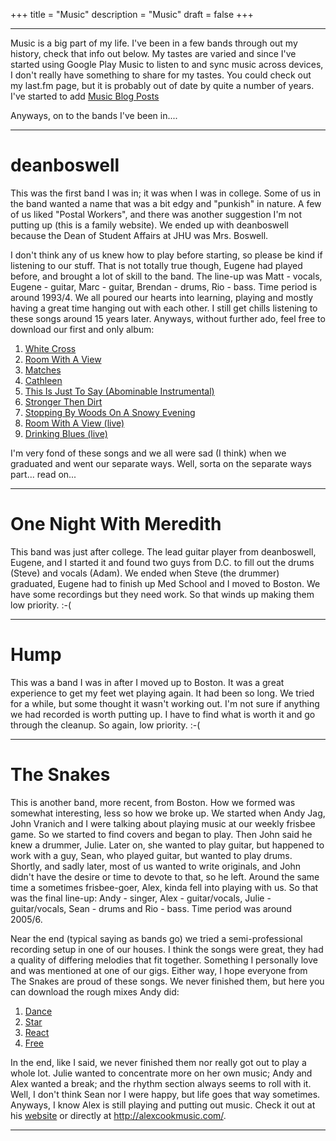 +++
title = "Music"
description = "Music"
draft = false
+++

- - - - - - -

Music is a big part of my life. I've been in a few bands through out my history, check that info out below.  My tastes are varied and since I've started using Google Play Music to listen to and sync music across devices, I don't really have something to share for my tastes.  You could check out my last.fm page, but it is probably out of date by quite a number of years.  I've started to add [Music Blog Posts](../categories/music)

Anyways, on to the bands I've been in....

- - - - - - -

# deanboswell
This was the first band I was in; it was when I was in college. Some of us in the band wanted a name that was a bit edgy and "punkish" in nature. A few of us liked "Postal Workers", and there was another suggestion I'm not putting up (this is a family website). We ended up with deanboswell because the Dean of Student Affairs at JHU was Mrs. Boswell.

I don't think any of us knew how to play before starting, so please be kind if listening to our stuff. That is not totally true though, Eugene had played before, and brought a lot of skill to the band. The line-up was Matt - vocals, Eugene - guitar, Marc - guitar, Brendan - drums, Rio - bass. Time period is around 1993/4. We all poured our hearts into learning, playing and mostly having a great time hanging out with each other. I still get chills listening to these songs around 15 years later. Anyways, without further ado, feel free to download our first and only album:

  1. <a href="https://drive.google.com/file/d/0BwMCl4DrarugckRGSHEzckhKRXc/edit?usp=sharing" target="blank">White Cross</a>
  1. <a href="https://drive.google.com/file/d/0BwMCl4DrarugZ1cxaVhxM0d4X2c/edit?usp=sharing" target="blank">Room With A View</a>
  1. <a href="https://drive.google.com/file/d/0BwMCl4DrarugQ00tNndRUWdyS1U/edit?usp=sharing" target="blank">Matches</a>
  1. <a href="https://drive.google.com/file/d/0BwMCl4DrarugZ0dEdXJCLTF5LU0/edit?usp=sharing" target="blank">Cathleen</a>
  1. <a href="https://drive.google.com/file/d/0BwMCl4DrarugcEpjRXpnUDVyb28/edit?usp=sharing" target="blank">This Is Just To Say (Abominable Instrumental)</a>
  1. <a href="https://drive.google.com/file/d/0BwMCl4DrarugUnkwTVhTMEdNSHc/edit?usp=sharing" target="blank">Stronger Then Dirt</a>
  1. <a href="https://drive.google.com/file/d/0BwMCl4DrarugZFdYUDl2N0Y4Zm8/edit?usp=sharing" target="blank">Stopping By Woods On A Snowy Evening</a>
  1. <a href="https://drive.google.com/file/d/0BwMCl4DrarugZFBtTERiYkhOSXM/edit?usp=sharing" target="blank">Room With A View (live)</a>
  1. <a href="https://drive.google.com/file/d/0BwMCl4DrarugaGdoS3Y1aXRObUk/edit?usp=sharing" target="blank">Drinking Blues (live)</a>

I'm very fond of these songs and we all were sad (I think) when we graduated and went our separate ways. Well, sorta on the separate ways part... read on...

- - - - - - -

# One Night With Meredith

This band was just after college. The lead guitar player from deanboswell, Eugene, and I started it and found two guys from D.C. to fill out the drums (Steve) and vocals (Adam). We ended when Steve (the drummer) graduated, Eugene had to finish up Med School and I moved to Boston. We have some recordings but they need work. So that winds up making them low priority. :-(

- - - - - - -

# Hump

This was a band I was in after I moved up to Boston. It was a great experience to get my feet wet playing again. It had been so long. We tried for a while, but some thought it wasn't working out. I'm not sure if anything we had recorded is worth putting up. I have to find what is worth it and go through the cleanup. So again, low priority. :-(

- - - - - - -

# The Snakes

This is another band, more recent, from Boston. How we formed was somewhat interesting, less so how we broke up. We started when Andy Jag, John Vranich and I were talking about playing music at our weekly frisbee game. So we started to find covers and began to play. Then John said he knew a drummer, Julie. Later on, she wanted to play guitar, but happened to work with a guy, Sean, who played guitar, but wanted to play drums. Shortly, and sadly later, most of us wanted to write originals, and John didn't have the desire or time to devote to that, so he left. Around the same time a sometimes frisbee-goer, Alex, kinda fell into playing with us. So that was the final line-up: Andy - singer, Alex - guitar/vocals, Julie - guitar/vocals, Sean - drums and Rio - bass. Time period was around 2005/6.

Near the end (typical saying as bands go) we tried a semi-professional recording setup in one of our houses. I think the songs were great, they had a quality of differing melodies that fit together. Something I personally love and was mentioned at one of our gigs. Either way, I hope everyone from The Snakes are proud of these songs. We never finished them, but here you can download the rough mixes Andy did:

  1. <a href="https://drive.google.com/file/d/0BwMCl4DrarugTUJyaXFhOHFEaHc/edit?usp=sharing" target="blank">Dance</a>
  1. <a href="https://drive.google.com/file/d/0BwMCl4DrarugTmNWUGRZVTA5SWc/edit?usp=sharing" target="blank">Star</a>
  1. <a href="https://drive.google.com/file/d/0BwMCl4DrarugdmhsV0dZUXVDaGc/edit?usp=sharing" target="blank">React</a>
  1. <a href="https://drive.google.com/file/d/0BwMCl4DrarugS2x3UXlVdEVJS28/edit?usp=sharing" target="blank">Free</a>

In the end, like I said, we never finished them nor really got out to play a whole lot. Julie wanted to concentrate more on her own music; Andy and Alex wanted a break; and the rhythm section always seems to roll with it. Well, I don't think Sean nor I were happy, but life goes that way sometimes. Anyways, I know Alex is still playing and putting out music. Check it out at his [website](http://www.stonebalancer.com/) or directly at http://alexcookmusic.com/.

- - - - - - -
